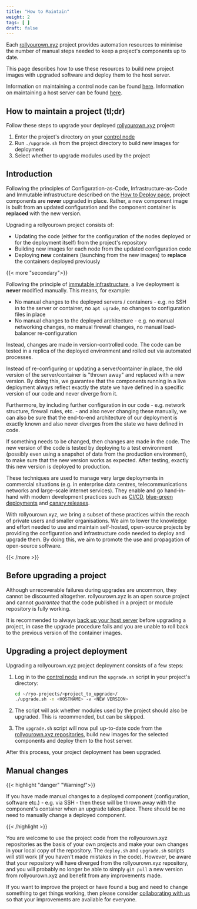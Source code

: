 ```yaml
---
title: "How to Maintain"
weight: 2
tags: [ ]
draft: false
---
```


Each [rollyourown.xyz](https://rollyourown.xyz) project provides automation resources to minimise the number of manual steps needed to keep a project's components up to date.

<!--more-->

This page describes how to use these resources to build new project images with upgraded software and deploy them to the host server.

Information on maintaining a control node can be found [here](/rollyourown/projects/control_node/#control-node-maintenance). Information on maintaining a host server can be found [here](/rollyourown/projects/host_server/#host-server-maintenance).

## How to maintain a project (tl;dr)

Follow these steps to upgrade your deployed [rollyourown.xyz](https://rollyourown.xyz) project:

1. Enter the project's directory on your [control node](/rollyourown/projects/control_node)
2. Run `./upgrade.sh` from the project directory to build new images for deployment
3. Select whether to upgrade modules used by the project

## Introduction

Following the principles of Configuration-as-Code, Infrastructure-as-Code and Immutable infrastructure described on the [How to Deploy page](/rollyourown/projects/how_to_deploy/#introduction), project components are **never** upgraded in place. Rather, a new component image is built from an updated configuration and the component container is **replaced** with the new version.

Upgrading a rollyourown project consists of:

- Updating the code (either for the configuration of the nodes deployed or for the deployment itself) from the project's repository
- Building new images for each node from the updated configuration code
- Deploying **new** containers (launching from the new images) to **replace** the containers deployed previously

{{< more "secondary">}}

Following the principle of [immutable infrastructure](https://www.digitalocean.com/community/tutorials/what-is-immutable-infrastructure), a live deployment is **never** modified manually. This means, for example:

- No manual changes to the deployed servers / containers - e.g. no SSH in to the server or container, no `apt ugrade`, no changes to configuration files in place
- No manual changes to the deployed architecture - e.g. no manual networking changes, no manual firewall changes, no manual load-balancer re-configuration

Instead, changes are made in version-controlled code. The code can be tested in a replica of the deployed environment and rolled out via automated processes.

Instead of re-configuring or updating a server/container in place, the old version of the server/container is "thrown away" and replaced with a new version. By doing this, we guarantee that the components running in a live deployment always reflect exactly the state we have defined in a specific version of our code and never diverge from it.

Furthermore, by including further configuration in our code - e.g. network structure, firewall rules, etc. - and also never changing these manually, we can also be sure that the end-to-end architecture of our deployment is exactly known and also never diverges from the state we have defined in code.

If something needs to be changed, then changes are made in the code. The new version of the code is tested by deploying to a test environment (possibly even using a snapshot of data from the production environment), to make sure that the new version works as expected. After testing, exactly this new version is deployed to production.

These techniques are used to manage very large deployments in commercial situations (e.g. in enterprise data centres, telecommunications networks and large-scale internet services). They enable and go hand-in-hand with modern development practices such as [CI/CD](https://www.redhat.com/en/topics/devops/what-is-ci-cd), [blue-green deployments](https://martinfowler.com/bliki/BlueGreenDeployment.html) and [canary releases](https://martinfowler.com/bliki/CanaryRelease.html).

With rollyourown.xyz, we bring a subset of these practices within the reach of private users and smaller organisations. We aim to lower the knowledge and effort needed to use and maintain self-hosted, open-source projects by providing the configuration and infrastructure code needed to deploy and upgrade them. By doing this, we aim to promote the use and propagation of open-source software.

{{< /more >}}

## Before upgrading a project

Although unrecoverable failures during upgrades are uncommon, they cannot be discounted altogether. rollyourown.xyz is an open source project and cannot *guarantee* that the code published in a project or module repository is fully working.

It is recommended to always [back up your host server](http://localhost:1313/rollyourown/projects/how_to_back_up_and_restore/) before upgrading a project, in case the upgrade procedure fails and you are unable to roll back to the previous version of the container images.

## Upgrading a project deployment

Upgrading a rollyourown.xyz project deployment consists of a few steps:

1. Log in to the [control node](/rollyourown/projects/control_node) and run the `upgrade.sh` script in your project's directory:

    ```bash
    cd ~/ryo-projects/<project_to_upgrade>/
    ./upgrade.sh -n <HOSTNAME> -v <NEW VERSION>
    ```

2. The script will ask whether modules used by the project should also be upgraded. This is recommended, but can be skipped.

3. The `upgrade.sh` script will now pull up-to-date code from the [rollyourown.xyz repositories](/collaborate/repositories), build new images for the selected components and deploy them to the host server.

After this process, your project deployment has been upgraded.

## Manual changes

{{< highlight "danger" "Warning!">}}

If you have made manual changes to a deployed component (configuration, software etc.) - e.g. via SSH - then these will be thrown away with the component's container when an upgrade takes place. There should be no need to manually change a deployed component.

{{< /highlight >}}

You are welcome to use the project code from the rollyourown.xyz repositories as the basis of your own projects and make your own changes in your local copy of the repository. The `deploy.sh` and `upgrade.sh` scripts will still work (if you haven't made mistakes in the code). However, be aware that your repository will have diverged from the rollyourown.xyz repository, and you will probably no longer be able to simply `git pull` a new version from rollyourown.xyz and benefit from any improvements made.

If you want to improve the project or have found a bug and need to change something to get things working, then please consider [collaborating with us](/collaborate) so that your improvements are available for everyone.

